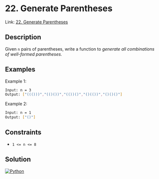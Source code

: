
# 22. Generate Parentheses

Link: [22. Generate Parentheses](https://leetcode.com/problems/generate-parentheses/)

## Description

Given `n` pairs of parentheses, write a function to *generate all combinations of well-formed parentheses.*

## Examples

Example 1:

```bash
Input: n = 3
Output: ["((()))","(()())","(())()","()(())","()()()"]
```

Example 2:

```bash
Input: n = 1
Output: ["()"]
```

## Constraints

- `1 <= n <= 8`

## Solution

[![Python](https://img.shields.io/badge/-Python-black?style=for-the-badge&logo=python)](./solution.py)
